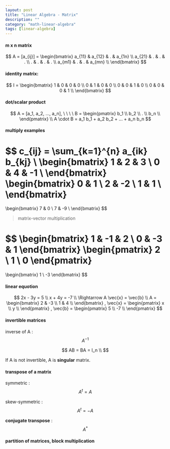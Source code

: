```yaml
---
layout: post
title: "Linear Algebra - Matrix"
description: ""
category: "math-linear-algebra"
tags: [linear-algebra]
---
```


<script type="text/javascript" async
  src="https://cdn.mathjax.org/mathjax/latest/MathJax.js?config=TeX-MML-AM_CHTML">
</script>

<script type="text/x-mathjax-config">
MathJax.Hub.Config({
  displayAlign: "left",
  displayIndent: "0em"
});
</script>

#### m x n matrix 

$$
A = [a_{ij}] = 
\begin{bmatrix}
  a_{11} & a_{12} & . & a_{1n} \\
  a_{21} & . & . & . \\  
  . & . & . & . \\
  a_{m1} & . & . & a_{mn} \\
\end{bmatrix}
$$

#### identity matrix: 

$$ I = 
\begin{bmatrix}
  1 & 0 & 0 & 0 \\
  0 & 1 & 0 & 0 \\  
  0 & 0 & 1 & 0 \\
  0 & 0 & 0 & 1 \\
\end{bmatrix}
$$

#### dot/scalar product

$$
A = [a_1, a_2, ..., a_n], \ \ \ \ 
B = 
\begin{pmatrix}
  b_1 \\
  b_2 \\
  . \\
  b_n \\
\end{pmatrix}
\\
A \cdot B = a_1 b_1 + a_2 b_2 + ... + a_n b_n
$$

#### multiply examples

$$
c_{ij} = \sum_{k=1}^{n} a_{ik} b_{kj}
\\
\begin{bmatrix}
  1 & 2 & 3 \\
  0 & 4 & -1 \\
\end{bmatrix}
\begin{bmatrix}
  0 & 1 \\
  2 & -2 \\
  1 & 1 \\
\end{bmatrix}
=
\begin{bmatrix}
  7 & 0 \\
  7 & -9 \\
\end{bmatrix}
$$

> matrix-vector multiplication

$$
\begin{bmatrix}
  1 & -1 & 2 \\
  0 & -3 & 1
\end{bmatrix}
\begin{pmatrix}
  2 \\
  1 \\
  0
\end{pmatrix}
=
\begin{bmatrix}
  1 \\
  -3
\end{bmatrix}
$$

#### linear equotion

$$
2x - 3y = 5 \\
x + 4y = -7 \\
\Rightarrow
A \vec{x} = \vec{b} \\
A = 
\begin{bmatrix}
  2 & -3 \\
  1 & 4 \\
\end{bmatrix}
, \vec{x} =
\begin{pmatrix}
  x \\
  y \\
\end{pmatrix}
, \vec{b} =
\begin{pmatrix}
  5 \\
  -7 \\
\end{pmatrix}
$$

#### invertible matrices

inverse of A : $$ A^{-1} $$

$$
AB = BA = I_n \\
$$

If A is not invertible, A is __singular__ matrix.

#### transpose of a matrix

symmetric : $$ A^t = A $$

skew-symmetric : $$ A^t = -A $$

__conjugate transpose__ : $$ A^* $$

#### partition of matrices, block multiplication